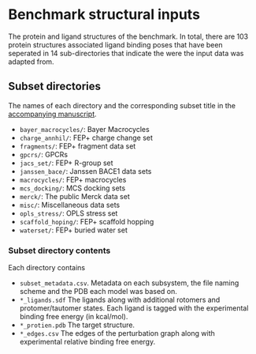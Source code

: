 # Benchmark structural inputs
The protein and ligand structures of the benchmark. In total, there are 103 protein structures 
associated ligand binding poses that have been seperated in 14 sub-directories that indicate the were the input data was
adapted from. 

## Subset directories
The names of each directory and the corresponding subset title in the [accompanying manuscript](https://doi.org/10.26434/chemrxiv-2022-p2vpg).

* `bayer_macrocycles/`: Bayer Macrocycles
* `charge_annhil/`: FEP+ charge change set
* `fragments/`: FEP+ fragment data set
* `gpcrs/`: GPCRs
* `jacs_set/`: FEP+ R-group set
* `janssen_bace/`: Janssen BACE1 data sets
* `macrocycles/`: FEP+ macrocycles
* `mcs_docking/`: MCS docking sets
* `merck/`: The public Merck data set
* `misc/`: Miscellaneous data sets
* `opls_stress/`: OPLS stress set
* `scaffold_hoping/`: FEP+ scaffold hopping
* `waterset/`: FEP+ buried water set

### Subset directory contents
Each directory contains 
* `subset_metadata.csv`. Metadata on each subsystem, the file naming scheme and the PDB each model was based on.  
* `*_ligands.sdf` The ligands along with additional rotomers and protomer/tautomer states. Each ligand is tagged with the
experimental binding free energy (in kcal/mol). 
* `*_protien.pdb` The target structure.
* `*_edges.csv` The edges of the perturbation graph along with experimental relative binding free energy.

